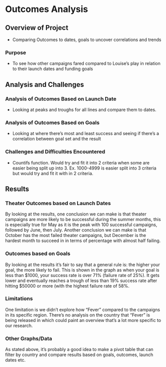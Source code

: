 # Outcomes Analysis

## Overview of Project

-	Comparing Outcomes to dates, goals to uncover correlations and trends

### Purpose

-	To see how other campaigns fared compared to Louise’s play in relation to their launch dates and funding goals

## Analysis and Challenges

### Analysis of Outcomes Based on Launch Date

-	Looking at peaks and troughs for all lines and compare them to dates. 

### Analysis of Outcomes Based on Goals

-	Looking at where there’s most and least success and seeing if there’s a correlation between goal set and the result 

### Challenges and Difficulties Encountered

-	Countifs function. Would try and fit it into 2 criteria when some are easier being split up into 3. Ex. 1000-4999 is easier split into 3 criteria but would try and fit it with in 2 criteria.

## Results

### Theater Outcomes based on Launch Dates

By looking at the results, one conclusion we can make is that theater campaigns are more likely to be successful during the summer months, this is especially true for May as it is the peak with 100 successful campaigns, followed by June, then July. Another conclusion we can make is that October has the most failed theater campaigns, but December is the hardest month to succeed in in terms of percentage with almost half failing.

### Outcomes based on Goals

By looking at the results it’s fair to say that a general rule is: the higher your goal, the more likely to fail. This is shown in the graph as when your goal is less than $1000, your success rate is over 71% (failure rate of 25%). It gets lower and eventually reaches a trough of less than 19% success rate after hitting $50000 or more (with the highest failure rate of 58%. 

### Limitations

One limitation is we didn’t explore how “Fever” compared to the campaigns in its specific region. There’s no analysis on the country that “Fever” is being released in which could paint an overview that’s a lot more specific to our research. 

### Other Graphs/Data

As stated above, it’s probably a good idea to make a pivot table that can filter by country and compare results based on goals, outcomes, launch dates etc. 


